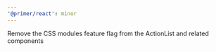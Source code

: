 ```yaml
---
'@primer/react': minor
---
```


Remove the CSS modules feature flag from the ActionList and related components
